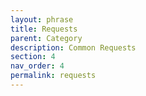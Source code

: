 ```yaml
---
layout: phrase
title: Requests
parent: Category
description: Common Requests
section: 4
nav_order: 4
permalink: requests
---
```


